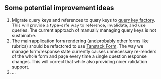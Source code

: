 ##  Some potential improvement ideas

1. Migrate query keys and references to query keys to [query key factory](https://github.com/lukemorales/query-key-factory). This will provide a type-safe way to reference, invalidate, and use queries. The current approach of manually managing query keys is not sustainable.
2. The main application form rendering (and probably other forms like rubrics) should be refactored to use [Tanstack Form](https://tanstack.com/form/latest). The way we manage form/response state currently causes unnecessary re-renders of the whole form and page every time a single question response changes. This will correct that while also providing nicer validation support.
3. ...
